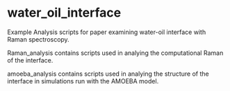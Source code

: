 # water_oil_interface
Example Analysis scripts for paper examining water-oil interface with Raman spectroscopy.

Raman_analysis contains scripts used in analying the computational Raman of the interface.

amoeba_analysis contains scripts used in analying the structure of the interface in simulations run with the AMOEBA model.

